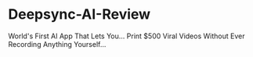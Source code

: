 # Deepsync-AI-Review
World's First AI App That Lets You... Print $500 Viral Videos Without Ever Recording Anything Yourself...
